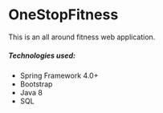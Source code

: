 # OneStopFitness
This is an all around fitness web application.

<h5>Technologies used: </h5>
  <ul>
    <li>Spring Framework 4.0+</li>
    <li>Bootstrap</li>
    <li>Java 8</li>
    <li>SQL</li>
  </ul>
